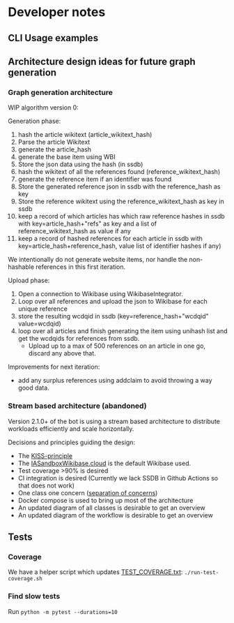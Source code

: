 # Developer notes

## CLI Usage examples

## Architecture design ideas for future graph generation
### Graph generation architecture
WIP algorithm version 0:

Generation phase:
1. hash the article wikitext (article_wikitext_hash)
2. Parse the article Wikitext
3. generate the article_hash
4. generate the base item using WBI
5. Store the json data using the hash (in ssdb)
6. hash the wikitext of all the references found (reference_wikitext_hash)
7. generate the reference item if an identifier was found
8. Store the generated reference json in ssdb with the reference_hash as key
9. Store the reference wikitext using the reference_wikitext_hash as key in ssdb
10. keep a record of which articles has which raw reference hashes in ssdb with key=article_hash+"refs" as key and a list of reference_wikitext_hash as value if any
11. keep a record of hashed references for each article in ssdb with key=article_hash+reference_hash, value list of identifier hashes if any)

We intentionally do not generate website items, nor handle the non-hashable references in this first iteration.

Upload phase:
1. Open a connection to Wikibase using WikibaseIntegrator.
2. Loop over all references and upload the json to Wikibase for each unique reference
3. store the resulting wcdqid in ssdb (key=reference_hash+"wcdqid" value=wcdqid)
4. loop over all articles and finish generating the item using unihash list and get the wcdqids for references from ssdb.
   * Upload up to a max of 500 references on an article in one go, discard any above that.

Improvements for next iteration:
* add any surplus references using addclaim to avoid throwing a way good data.

### Stream based architecture (abandoned)
Version 2.1.0+ of the bot is using a stream based architecture
to distribute workloads efficiently and scale horizontally.

Decisions and principles guiding the design:
* The [KISS-principle](https://www.wikidata.org/wiki/Q131560)
* The [IASandboxWikibase.cloud](https://ia-sandbox.wikibase.cloud/) is the default Wikibase used.
* Test coverage >90% is desired
* CI integration is desired (Currently we lack SSDB in
Github Actions so that does not work)
* One class one concern ([separation of concerns](https://www.wikidata.org/wiki/Q2465506))
* Docker compose is used to bring up most of the architecture
* An updated diagram of all classes is desirable to get an overview
* An updated diagram of the workflow is desirable to get an overview

## Tests
### Coverage
We have a helper script which updates [TEST_COVERAGE.txt](TEST_COVERAGE.txt):
`./run-test-coverage.sh`

### Find slow tests
Run
`python -m pytest --durations=10`
